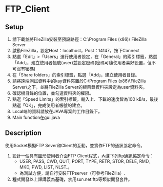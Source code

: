 FTP_Client
===

Setup
---
1. 請下載並將FileZilla安裝至預設路徑：C:\Program Files (x86)\ FileZilla Server
2. 啟動FileZilla，設定Host：localhost，Post：14147，按下Connect
3. 點選「Edit」>「Users」進行使用者設定，在「General」的索引標籤，點選「Add」，建立使用者帳號(user)並設定密碼(密碼可隨使用者喜好設置，但不可沒有密碼)
4. 在「Share folders」的索引標籤，點選「Add」，建立使用者目錄。
5. 請將遠端測試資料中的kay資料夾置於C:\Program Files (x86)\FileZilla Server\之下，並將FileZilla Server的根目錄資料夾設定為user資料夾。
6. 確認根目錄的位置，並勾選資料夾的權限。
7. 點選「Speed Limits」的索引標籤，輸入上、下載的速度皆為100 kB/s，最後點選「OK」，完成使用者帳號的建立。
8. Local端的資料請放在JAVA專案的工作目錄下。
9. Main function在gui.java


Description
---
使用Socket模擬FTP Sever和Client的互動，並實作FTP的通訊協定命令。
1. 設計一個具有圖形使用者介面FTP Client程式，內含下列ftp通訊協定命令：
    - USER, PASS, CWD, QUIT, PORT, TYPE, RETR, STOR, DELE, RMD, MKD, PWD, LIST, NLST.。
    - 為測試方便，請自行安裝FTPserver（可參考FileZilla）.
2. 程式開發以上課講義為基礎，禁用sun.net.ftp等類似開發套件。







